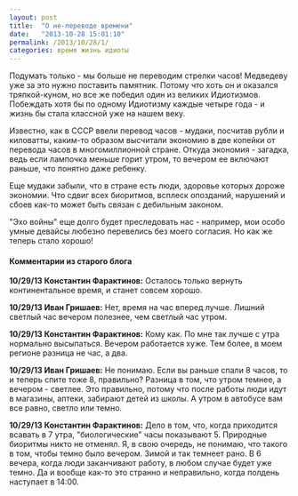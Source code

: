 ```yaml
---
layout: post
title:  "О не-переводе времени"
date:   "2013-10-28 15:01:10"
permalink: /2013/10/28/1/
categories: время жизнь идиоты
---
```

Подумать только - мы больше не переводим стрелки часов! Медведеву уже за это нужно поставить памятник. Потому что хоть он и оказался тряпкой-куном, но все же победил один из великих Идиотизмов. Побеждать хотя бы по одному Идиотизму каждые четыре года - и жизнь бы стала классной уже на нашем веку.

Известно, как в СССР ввели перевод часов - мудаки, посчитав рубли и киловатты, каким-то образом высчитали экономию в две копейки от перевода часов в многомиллионной стране. Откуда экономия - загадка, ведь если лампочка меньше горит утром, то вечером ее включают раньше, что понятно даже ребенку.

Еще мудаки забыли, что в стране есть люди, здоровье которых дороже экономии. Что сдвиг всех биоритмов, всплеск опозданий, нарушений и сбоев как-то может быть связан с дебильным законом.

"Эхо войны" еще долго будет преследовать нас - например, мои особо умные девайсы любезно перевелись без моего согласия. Но как же теперь стало хорошо!



#### Комментарии из старого блога


**10/29/13 Константин Фарактинов:** Осталось только вернуть континентальное время, и станет совсем хорошо.


**10/29/13 Иван Гришаев:** Нет, время на час вперед лучше. Лишний светлый час вечером полезнее, чем светлый час утром.




**10/29/13 Константин Фарактинов:** Кому как. По мне так лучше с утра нормально высыпаться. Вечером работается хуже. Тем более, в моем регионе разница не час, а два.


**10/29/13 Иван Гришаев:** Не понимаю. Если вы раньше спали 8 часов, то и теперь спите тоже 8, правильно?
Разница в том, что утром темнее, а вечером - светлее. Это правильно, потому что после работы люди идут в магазины, аптеки, забирают детей из школы.
А утром в автобусе вам все равно, светло или темно.





**10/29/13 Константин Фарактинов:** Дело в том, что, когда приходится всавать в 7 утра, "биологические" часы показывают 5. Природные биоритмы никто не отменял.
Я, в свою очередь, не понимаю, что такого в том, чтобы темно было вечером. Зимой и так темнеет рано. В 6 вечера, когда люди заканчивают работу, в любом случае будет уже темно.
Да и вообще как-то это странно и неправильно, когда полдень наступает в 14:00.




